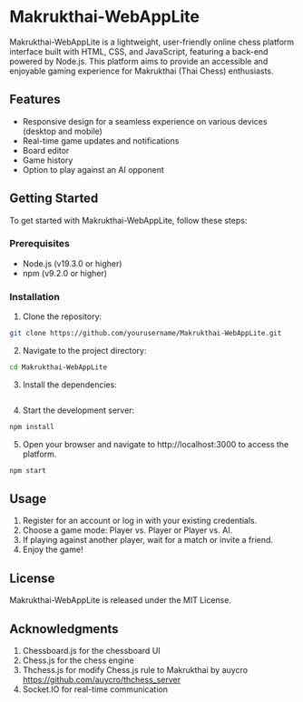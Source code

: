 # Makrukthai-WebAppLite

Makrukthai-WebAppLite is a lightweight, user-friendly online chess platform interface built with HTML, CSS, and JavaScript, featuring a back-end powered by Node.js. This platform aims to provide an accessible and enjoyable gaming experience for Makrukthai (Thai Chess) enthusiasts.

## Features

- Responsive design for a seamless experience on various devices (desktop and mobile)
- Real-time game updates and notifications
- Board editor
- Game history
- Option to play against an AI opponent

## Getting Started

To get started with Makrukthai-WebAppLite, follow these steps:

### Prerequisites

- Node.js (v19.3.0 or higher)
- npm (v9.2.0 or higher)

### Installation

1. Clone the repository:

```bash
git clone https://github.com/yourusername/Makrukthai-WebAppLite.git
```

2. Navigate to the project directory:

```bash
cd Makrukthai-WebAppLite
```

3. Install the dependencies:

```bash

```

4. Start the development server:

```bash
npm install
```

5. Open your browser and navigate to http://localhost:3000 to access the platform.

```bash
npm start
```

## Usage
1. Register for an account or log in with your existing credentials.
2. Choose a game mode: Player vs. Player or Player vs. AI.
3. If playing against another player, wait for a match or invite a friend.
4. Enjoy the game!

## License
Makrukthai-WebAppLite is released under the MIT License.

## Acknowledgments
1. Chessboard.js for the chessboard UI
2. Chess.js for the chess engine
3. Thchess.js for modify Chess.js rule to Makrukthai by auycro https://github.com/auycro/thchess_server
4. Socket.IO for real-time communication
